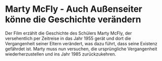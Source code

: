 # Marty McFly - Auch Außenseiter könne die Geschichte verändern

Der Film erzählt die Geschichte des Schülers Marty McFly, der versehentlich per Zeitreise in das Jahr 1955 gerät und dort die Vergangenheit seiner Eltern verändert, was dazu führt, dass seine Existenz gefährdet ist. Marty muss nun versuchen, die ursprüngliche Vergangenheit wiederherzustellen und ins Jahr 1985 zurückzukehren.

